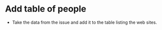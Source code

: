 # Add table of people


* Take the data from the issue and add it to the table listing the web sites.
